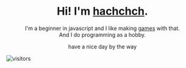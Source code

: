 <h1 align="center"> Hi! I'm <a href="https://hachchch.github.io/">hachchch</a>.</h1>
<p align="center">I'm a beginner in javascript and I like making <a href="https://hachchch.github.io/linkTree.html">games</a> with that.<br>
And I do programming as a hobby.</p>
<p align="center">have a nice day by the way</p>

![visitors](https://visitor-badge.laobi.icu/badge?page_id=hachchch.hachchch)
